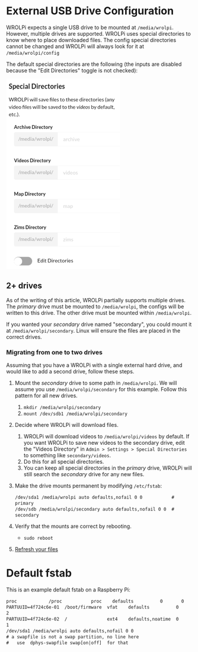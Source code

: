 # External USB Drive Configuration

WROLPi expects a single USB drive to be mounted at `/media/wrolpi`. However, multiple drives are supported. WROLPi
uses special directories to know where to place downloaded files. The config special directories cannot be changed
and WROLPi will always look for it at `/media/wrolpi/config`

The default special directories are the following (the inputs are disabled because the "Edit Directories" toggle
is not checked):

![Special Directories Settings](special-directories-settings.png)

## 2+ drives

As of the writing of this article, WROLPi partially supports multiple drives. The _primary_ drive must be mounted to
`/media/wrolpi`, the configs will be written to this drive. The other drive must be mounted within `/media/wrolpi`.

If you wanted your _secondary_ drive named "secondary", you could mount it at `/media/wrolpi/secondary`. Linux will
ensure the files are placed in the correct drives.

### Migrating from one to two drives

Assuming that you have a WROLPi with a single external hard drive, and would like to add a second drive, follow these
steps.

1. Mount the _secondary_ drive to some path in `/media/wrolpi`. We will assume you use `/media/wrolpi/secondary` for
   this example. Follow this pattern for all new drives.
    1. `mkdir /media/wrolpi/secondary`
    2. `mount /dev/sdb1 /media/wrolpi/secondary`
2. Decide where WROLPi will download files.
    1. WROLPi will download videos to `/media/wrolpi/videos` by default. If you want WROLPi to save new videos to
       the secondary drive, edit the "Videos Directory" in `Admin > Settings > Special Directories` to something like
       `secondary/videos`.
    2. Do this for all special directories.
    3. You can keep all special directories in the _primary_ drive, WROLPi will still search the _secondary_ drive for
       any new files.
3. Make the drive mounts permanent by modifying `/etc/fstab`:

    ```
    /dev/sda1 /media/wrolpi auto defaults,nofail 0 0           # primary
    /dev/sdb /media/wrolpi/secondary auto defaults,nofail 0 0  # secondary
    ```

4. Verify that the mounts are correct by rebooting.
    - `sudo reboot`
5. [Refresh your files](../modules/files/index.md#refreshing)

# Default fstab

This is an example default fstab on a Raspberry Pi:

```
proc            /proc           proc    defaults          0       0
PARTUUID=4f724c6e-01  /boot/firmware  vfat    defaults          0       2
PARTUUID=4f724c6e-02  /               ext4    defaults,noatime  0       1
/dev/sda1 /media/wrolpi auto defaults,nofail 0 0
# a swapfile is not a swap partition, no line here
#   use  dphys-swapfile swap[on|off]  for that
```